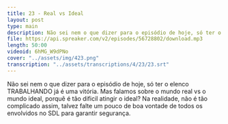 ```yaml
---
title: 23 - Real vs Ideal
layout: post
type: main
description: Não sei nem o que dizer para o episódio de hoje, só ter o elenco TRABALHANDO já é uma vitória. Mas falamos sobre o mundo real vs o mundo ideal, porquê é tão dificil atingir o ideal? Na realidade, não é tão complicado assim, talvez falte um pouco de boa vontade de todos os envolvidos no SDL para garantir segurança.
file: https://api.spreaker.com/v2/episodes/56728802/download.mp3
length: 50:00
videoid: 6hMG_W9dPNo
cover: "../assets/img/423.png"
transcription: "../assets/transcriptions/4/23/23.srt"
---
```


Não sei nem o que dizer para o episódio de hoje, só ter o elenco TRABALHANDO já é uma vitória. Mas falamos sobre o mundo real vs o mundo ideal, porquê é tão dificil atingir o ideal? Na realidade, não é tão complicado assim, talvez falte um pouco de boa vontade de todos os envolvidos no SDL para garantir segurança.